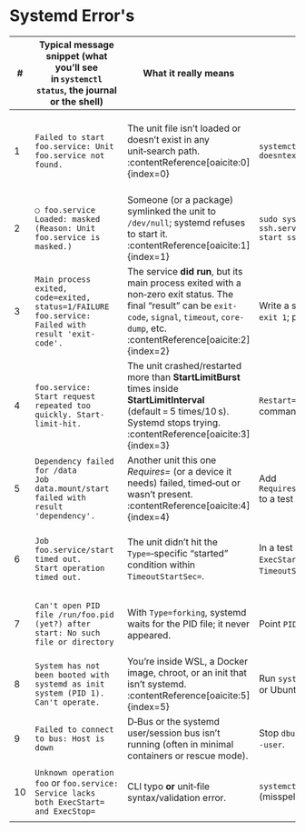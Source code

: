 # Systemd Error's
| # | Typical message snippet (what you’ll see in `systemctl status`, the journal or the shell) | What it really means | Try it yourself | First things to check / quick fix |
|---|---|---|---|---|
| 1 | `Failed to start foo.service: Unit foo.service not found.` | The unit file isn’t loaded or doesn’t exist in any unit‑search path. :contentReference[oaicite:0]{index=0} | `systemctl start doesntexist.service` | • Is the `*.service` file under `/etc/systemd/system` or `/usr/lib/systemd/system`?<br>• `systemctl daemon-reload` after you create/modify it. |
| 2 | `○ foo.service Loaded: masked (Reason: Unit foo.service is masked.)` | Someone (or a package) symlinked the unit to `/dev/null`; systemd refuses to start it. :contentReference[oaicite:1]{index=1} | `sudo systemctl mask ssh.service && systemctl start ssh.service` | `systemctl unmask foo.service` then (re‑)enable or start. |
| 3 | `Main process exited, code=exited, status=1/FAILURE`<br>`foo.service: Failed with result 'exit-code'.` | The service **did run**, but its main process exited with a non‑zero exit status. The final “result” can be `exit-code`, `signal`, `timeout`, `core-dump`, etc. :contentReference[oaicite:2]{index=2} | Write a shell script that just `exit 1`; point `ExecStart=` at it. | • Inspect the real exit status (`status=X`).<br>• `journalctl -u foo.service -e` for stack‑trace/stdout.<br>• Make sure `Restart=` policy is appropriate. |
| 4 | `foo.service: Start request repeated too quickly. Start-limit-hit.` | The unit crashed/restarted more than **StartLimitBurst** times inside **StartLimitInterval** (default = 5 times/10 s). Systemd stops trying. :contentReference[oaicite:3]{index=3} | `Restart=always` plus a command that instantly exits 1. | • Fix the root crash first!<br>• Bump limits with `StartLimitBurst=` or `RestartSec=` if you really need frequent restarts. |
| 5 | `Dependency failed for /data`<br>`Job data.mount/start failed with result 'dependency'.` | Another unit this one *Requires=* (or a device it needs) failed, timed‑out or wasn’t present. :contentReference[oaicite:4]{index=4} | Add `Requires=doesnt.exist.service` to a test unit and start it. | • Look at the failing prerequisite (`systemctl status that.service`).<br>• Double‑check mount points, device names, `After=` / `Requires=` lines. |
| 6 | `Job foo.service/start timed out.`<br>`Start operation timed out.` | The unit didn’t hit the `Type=`‑specific “started” condition within `TimeoutStartSec=`. | In a test unit set `ExecStart=/bin/sleep 600` and `TimeoutStartSec=5`. | • Increase `TimeoutStartSec=` or use `Type=exec/simple/notify` correctly.<br>• Confirm the process really starts. |
| 7 | `Can't open PID file /run/foo.pid (yet?) after start: No such file or directory` | With `Type=forking`, systemd waits for the PID file; it never appeared. | Point `PIDFile=` at a bogus path. | • Make sure the daemon really creates the file *and* that the path is writable.<br>• Or switch to `Type=simple`. |
| 8 | `System has not been booted with systemd as init system (PID 1). Can't operate.` | You’re inside WSL, a Docker image, chroot, or an init that isn’t systemd. :contentReference[oaicite:5]{index=5} | Run `systemctl` inside an Alpine or Ubuntu Docker container. | • Use container‑native commands, or run an init‑system image (`--init`) or enable systemd in WSL (`/etc/wsl.conf`). |
| 9 | `Failed to connect to bus: Host is down` | D‑Bus or the systemd user/session bus isn’t running (often in minimal containers or rescue mode). | Stop `dbus` then run `systemctl --user`. | • Start the `dbus` service or avoid systemctl in that environment. |
|10 | `Unknown operation foo` or `foo.service: Service lacks both ExecStart= and ExecStop=` | CLI typo **or** unit‑file syntax/validation error. | `systemctl strt ssh` (misspelling). | • Check your command spelling.<br>• Validate unit files with `systemd-analyze verify *.service`. |
